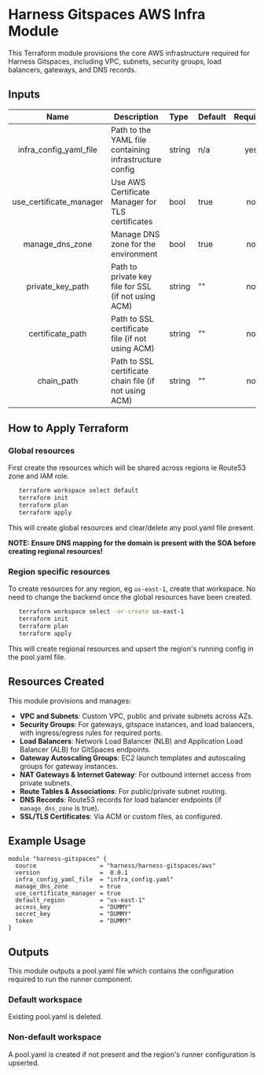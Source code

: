 # Harness Gitspaces AWS Infra Module

This Terraform module provisions the core AWS infrastructure required for Harness Gitspaces, including VPC, subnets, security groups, load balancers, gateways, and DNS records.

## Inputs

| Name                   | Description                                            | Type   | Default | Required |
|:----------------------:|--------------------------------------------------------|:-------|:--------|:--------:|
| infra_config_yaml_file | Path to the YAML file containing infrastructure config | string | n/a     | yes      |
| use_certificate_manager| Use AWS Certificate Manager for TLS certificates       | bool   | true    | no       |
| manage_dns_zone        | Manage DNS zone for the environment                    | bool   | true   | no       |
| private_key_path       | Path to private key file for SSL (if not using ACM)    | string | ""      | no       |
| certificate_path       | Path to SSL certificate file (if not using ACM)        | string | ""      | no       |
| chain_path             | Path to SSL certificate chain file (if not using ACM)  | string | ""      | no       |


## How to Apply Terraform

### Global resources

First create the resources which will be shared across regions ie Route53 zone and IAM role.
```sh
   terraform workspace select default
   terraform init
   terraform plan
   terraform apply
```
This will create global resources and clear/delete any pool.yaml file present.

**NOTE: Ensure DNS mapping for the domain is present with the SOA before creating regional resources!**

### Region specific resources

To create resources for any region, eg `us-east-1`, create that workspace. 
No need to change the backend once the global resources have been created.
```sh
   terraform workspace select -or-create us-east-1
   terraform init
   terraform plan
   terraform apply
```
This will create regional resources and upsert the region's running config in the pool.yaml file.

## Resources Created

This module provisions and manages:

- **VPC and Subnets**: Custom VPC, public and private subnets across AZs.
- **Security Groups**: For gateways, gitspace instances, and load balancers, with ingress/egress rules for required ports.
- **Load Balancers**: Network Load Balancer (NLB) and Application Load Balancer (ALB) for GitSpaces endpoints.
- **Gateway Autoscaling Groups**: EC2 launch templates and autoscaling groups for gateway instances.
- **NAT Gateways & Internet Gateway**: For outbound internet access from private subnets.
- **Route Tables & Associations**: For public/private subnet routing.
- **DNS Records**: Route53 records for load balancer endpoints (if `manage_dns_zone` is true).
- **SSL/TLS Certificates**: Via ACM or custom files, as configured.


## Example Usage

```hcl
module "harness-gitspaces" {
  source                  = "harness/harness-gitspaces/aws"
  version                 =  0.0.1
  infra_config_yaml_file  = "infra_config.yaml"
  manage_dns_zone         = true
  use_certificate_manager = true
  default_region          = "us-east-1"
  access_key              = "DUMMY"
  secret_key              = "DUMMY"
  token                   = "DUMMY"
}
```


## Outputs
This module outputs a pool.yaml file which contains the configuration required to run the runner component.

### Default workspace
Existing pool.yaml is deleted.

### Non-default workspace
A pool.yaml is created if not present and the region's runner configuration is upserted.
